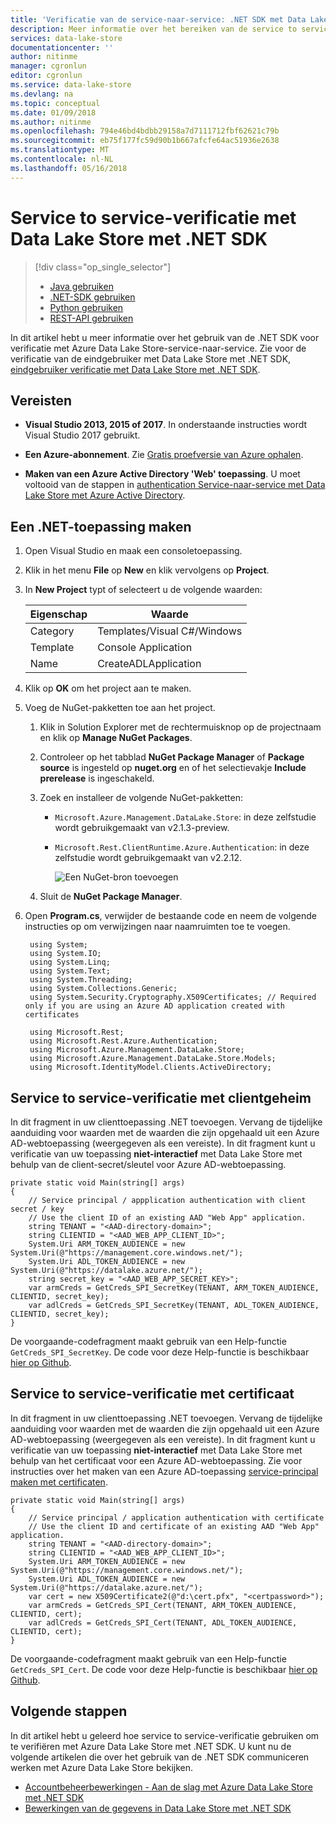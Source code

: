 ```yaml
---
title: 'Verificatie van de service-naar-service: .NET SDK met Data Lake Store met Azure Active Directory | Microsoft Docs'
description: Meer informatie over het bereiken van de service to service-verificatie met Data Lake Store met Azure Active Directory met .NET SDK
services: data-lake-store
documentationcenter: ''
author: nitinme
manager: cgronlun
editor: cgronlun
ms.service: data-lake-store
ms.devlang: na
ms.topic: conceptual
ms.date: 01/09/2018
ms.author: nitinme
ms.openlocfilehash: 794e46bd4bdbb29158a7d7111712fbf62621c79b
ms.sourcegitcommit: eb75f177fc59d90b1b667afcfe64ac51936e2638
ms.translationtype: MT
ms.contentlocale: nl-NL
ms.lasthandoff: 05/16/2018
---
```

# <a name="service-to-service-authentication-with-data-lake-store-using-net-sdk"></a>Service to service-verificatie met Data Lake Store met .NET SDK
> [!div class="op_single_selector"]
> * [Java gebruiken](data-lake-store-service-to-service-authenticate-java.md)
> * [.NET-SDK gebruiken](data-lake-store-service-to-service-authenticate-net-sdk.md)
> * [Python gebruiken](data-lake-store-service-to-service-authenticate-python.md)
> * [REST-API gebruiken](data-lake-store-service-to-service-authenticate-rest-api.md)
> 
>  

In dit artikel hebt u meer informatie over het gebruik van de .NET SDK voor verificatie met Azure Data Lake Store-service-naar-service. Zie voor de verificatie van de eindgebruiker met Data Lake Store met .NET SDK, [eindgebruiker verificatie met Data Lake Store met .NET SDK](data-lake-store-end-user-authenticate-net-sdk.md).


## <a name="prerequisites"></a>Vereisten
* **Visual Studio 2013, 2015 of 2017**. In onderstaande instructies wordt Visual Studio 2017 gebruikt.

* **Een Azure-abonnement**. Zie [Gratis proefversie van Azure ophalen](https://azure.microsoft.com/pricing/free-trial/).

* **Maken van een Azure Active Directory 'Web' toepassing**. U moet voltooid van de stappen in [authentication Service-naar-service met Data Lake Store met Azure Active Directory](data-lake-store-service-to-service-authenticate-using-active-directory.md).

## <a name="create-a-net-application"></a>Een .NET-toepassing maken
1. Open Visual Studio en maak een consoletoepassing.
2. Klik in het menu **File** op **New** en klik vervolgens op **Project**.
3. In **New Project** typt of selecteert u de volgende waarden:

   | Eigenschap | Waarde |
   | --- | --- |
   | Category |Templates/Visual C#/Windows |
   | Template |Console Application |
   | Name |CreateADLApplication |
4. Klik op **OK** om het project aan te maken.

5. Voeg de NuGet-pakketten toe aan het project.

   1. Klik in Solution Explorer met de rechtermuisknop op de projectnaam en klik op **Manage NuGet Packages**.
   2. Controleer op het tabblad **NuGet Package Manager** of **Package source** is ingesteld op **nuget.org** en of het selectievakje **Include prerelease** is ingeschakeld.
   3. Zoek en installeer de volgende NuGet-pakketten:

      * `Microsoft.Azure.Management.DataLake.Store`: in deze zelfstudie wordt gebruikgemaakt van v2.1.3-preview.
      * `Microsoft.Rest.ClientRuntime.Azure.Authentication`: in deze zelfstudie wordt gebruikgemaakt van v2.2.12.

        ![Een NuGet-bron toevoegen](./media/data-lake-store-get-started-net-sdk/data-lake-store-install-nuget-package.png "Een nieuw Azure Data Lake-account maken")
   4. Sluit de **NuGet Package Manager**.

6. Open **Program.cs**, verwijder de bestaande code en neem de volgende instructies op om verwijzingen naar naamruimten toe te voegen.

        using System;
        using System.IO;
        using System.Linq;
        using System.Text;
        using System.Threading;
        using System.Collections.Generic;
        using System.Security.Cryptography.X509Certificates; // Required only if you are using an Azure AD application created with certificates
                
        using Microsoft.Rest;
        using Microsoft.Rest.Azure.Authentication;
        using Microsoft.Azure.Management.DataLake.Store;
        using Microsoft.Azure.Management.DataLake.Store.Models;
        using Microsoft.IdentityModel.Clients.ActiveDirectory;

## <a name="service-to-service-authentication-with-client-secret"></a>Service to service-verificatie met clientgeheim
In dit fragment in uw clienttoepassing .NET toevoegen. Vervang de tijdelijke aanduiding voor waarden met de waarden die zijn opgehaald uit een Azure AD-webtoepassing (weergegeven als een vereiste).  In dit fragment kunt u verificatie van uw toepassing **niet-interactief** met Data Lake Store met behulp van de client-secret/sleutel voor Azure AD-webtoepassing. 

    private static void Main(string[] args)
    {    
        // Service principal / appplication authentication with client secret / key
        // Use the client ID of an existing AAD "Web App" application.
        string TENANT = "<AAD-directory-domain>";
        string CLIENTID = "<AAD_WEB_APP_CLIENT_ID>";
        System.Uri ARM_TOKEN_AUDIENCE = new System.Uri(@"https://management.core.windows.net/");
        System.Uri ADL_TOKEN_AUDIENCE = new System.Uri(@"https://datalake.azure.net/");
        string secret_key = "<AAD_WEB_APP_SECRET_KEY>";
        var armCreds = GetCreds_SPI_SecretKey(TENANT, ARM_TOKEN_AUDIENCE, CLIENTID, secret_key);
        var adlCreds = GetCreds_SPI_SecretKey(TENANT, ADL_TOKEN_AUDIENCE, CLIENTID, secret_key);
    }

De voorgaande-codefragment maakt gebruik van een Help-functie `GetCreds_SPI_SecretKey`. De code voor deze Help-functie is beschikbaar [hier op Github](https://github.com/Azure-Samples/data-lake-analytics-dotnet-auth-options#getcreds_spi_secretkey).

## <a name="service-to-service-authentication-with-certificate"></a>Service to service-verificatie met certificaat

In dit fragment in uw clienttoepassing .NET toevoegen. Vervang de tijdelijke aanduiding voor waarden met de waarden die zijn opgehaald uit een Azure AD-webtoepassing (weergegeven als een vereiste). In dit fragment kunt u verificatie van uw toepassing **niet-interactief** met Data Lake Store met behulp van het certificaat voor een Azure AD-webtoepassing. Zie voor instructies over het maken van een Azure AD-toepassing [service-principal maken met certificaten](../azure-resource-manager/resource-group-authenticate-service-principal.md#create-service-principal-with-self-signed-certificate).

    
    private static void Main(string[] args)
    {
        // Service principal / application authentication with certificate
        // Use the client ID and certificate of an existing AAD "Web App" application.
        string TENANT = "<AAD-directory-domain>";
        string CLIENTID = "<AAD_WEB_APP_CLIENT_ID>";
        System.Uri ARM_TOKEN_AUDIENCE = new System.Uri(@"https://management.core.windows.net/");
        System.Uri ADL_TOKEN_AUDIENCE = new System.Uri(@"https://datalake.azure.net/");
        var cert = new X509Certificate2(@"d:\cert.pfx", "<certpassword>");
        var armCreds = GetCreds_SPI_Cert(TENANT, ARM_TOKEN_AUDIENCE, CLIENTID, cert);
        var adlCreds = GetCreds_SPI_Cert(TENANT, ADL_TOKEN_AUDIENCE, CLIENTID, cert);
    }

De voorgaande-codefragment maakt gebruik van een Help-functie `GetCreds_SPI_Cert`. De code voor deze Help-functie is beschikbaar [hier op Github](https://github.com/Azure-Samples/data-lake-analytics-dotnet-auth-options#getcreds_spi_cert).

## <a name="next-steps"></a>Volgende stappen
In dit artikel hebt u geleerd hoe service to service-verificatie gebruiken om te verifiëren met Azure Data Lake Store met .NET SDK. U kunt nu de volgende artikelen die over het gebruik van de .NET SDK communiceren werken met Azure Data Lake Store bekijken.

* [Accountbeheerbewerkingen - Aan de slag met Azure Data Lake Store met .NET SDK](data-lake-store-get-started-net-sdk.md)
* [Bewerkingen van de gegevens in Data Lake Store met .NET SDK](data-lake-store-data-operations-net-sdk.md)


